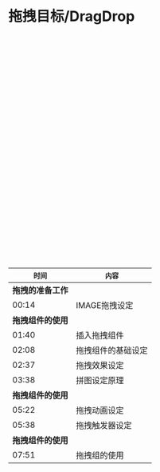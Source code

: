 # 拖拽目标/DragDrop

<div id="youkuplayer" style="width:100%;height:450px;"></div>
<script type="text/javascript" src="http://player.youku.com/jsapi">
    player = new YKU.Player('youkuplayer',{
                                styleid: '0',
                                client_id: '35478c9be79d6b21',
                                vid: 'XODE1NTcyODMy',
                                autoplay: false,
                                show_related: true
                                });
</script>


| `时间` | `内容` |
| -- | -- |
| **拖拽的准备工作** ||
| 00:14 | IMAGE拖拽设定 |
| **拖拽组件的使用** ||
| 01:40 | 插入拖拽组件 |
| 02:08 | 拖拽组件的基础设定 |
| 02:37 | 拖拽效果设定 |
| 03:38 | 拼图设定原理 |
| **拖拽组件的使用** ||
| 05:22 | 拖拽动画设定 |
| 05:38 | 拖拽触发器设定 |
| **拖拽组件的使用** ||
| 07:51| 拖拽组的使用 |

